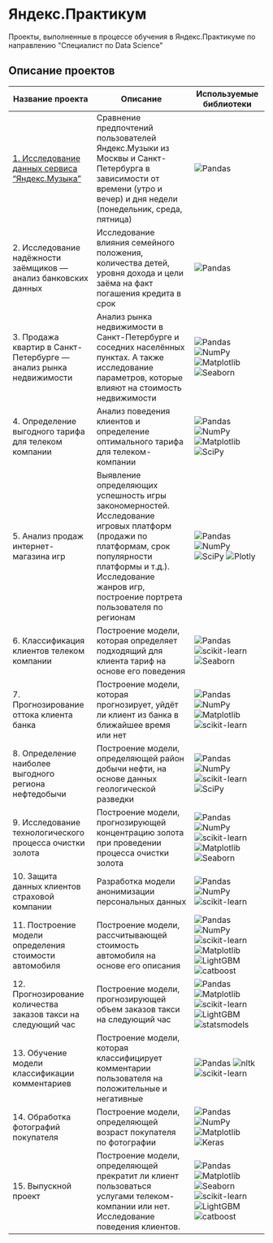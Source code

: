 # Яндекс.Практикум
Проекты, выполненные в процессе обучения в Яндекс.Практикуме по направлению "Специалист по Data Science"

## Описание проектов

| Название проекта | Описание | Используемые библиотеки|
|----------------- | ---------|------------------------|
|[1. Исследование данных сервиса “Яндекс.Музыка”](https://github.com/trn-dn/Yandex.Practicum/tree/main/1.%20Исследование%20данных%20сервиса%20“Яндекс.Музыка”%20—%20сравнение%20пользователей%20двух%20городов) | Сравнение предпочтений пользователей Яндекс.Музыки из Москвы и Санкт-Петербурга в зависимости от времени (утро и вечер) и дня недели (понедельник, среда, пятница) | ![Pandas](https://img.shields.io/badge/pandas-%23150458.svg?style=for-the-badge&logo=pandas&logoColor=white)|
|2. Исследование надёжности заёмщиков — анализ банковских данных | Исследование влияния семейного положения, количества детей, уровня дохода и цели заёма на факт погашения кредита в срок |![Pandas](https://img.shields.io/badge/pandas-%23150458.svg?style=for-the-badge&logo=pandas&logoColor=white) |
|3. Продажа квартир в Санкт-Петербурге — анализ рынка недвижимости | Анализ рынка недвижимости в Санкт-Петербурге и соседних населённых пунктах. А также исследование параметров, которые влияют на стоимость недвижимости | ![Pandas](https://img.shields.io/badge/pandas-%23150458.svg?style=for-the-badge&logo=pandas&logoColor=white) ![NumPy](https://img.shields.io/badge/numpy-%23013243.svg?style=for-the-badge&logo=numpy&logoColor=white) ![Matplotlib](https://img.shields.io/badge/Matplotlib-%23ffffff.svg?style=for-the-badge&logo=Matplotlib&logoColor=black)![Seaborn](https://img.shields.io/badge/seaborn-7db0bc?style=for-the-badge&logo=seaborn&logoColor=white) |
|4. Определение выгодного тарифа для телеком компании | Анализ поведения клиентов и определение оптимального тарифа для телеком-компании| ![Pandas](https://img.shields.io/badge/pandas-%23150458.svg?style=for-the-badge&logo=pandas&logoColor=white) ![NumPy](https://img.shields.io/badge/numpy-%23013243.svg?style=for-the-badge&logo=numpy&logoColor=white) ![Matplotlib](https://img.shields.io/badge/Matplotlib-%23ffffff.svg?style=for-the-badge&logo=Matplotlib&logoColor=black) ![SciPy](https://img.shields.io/badge/SciPy-%230C55A5.svg?style=for-the-badge&logo=scipy&logoColor=%white) |
|5. Анализ продаж интернет-магазина игр | Выявление определяющих успешность игры закономерностей. Исследование игровых платформ (продажи по платформам, срок популярности платформы и т.д.). Исследование жанров игр, построение портрета пользователя по регионам | ![Pandas](https://img.shields.io/badge/pandas-%23150458.svg?style=for-the-badge&logo=pandas&logoColor=white) ![NumPy](https://img.shields.io/badge/numpy-%23013243.svg?style=for-the-badge&logo=numpy&logoColor=white) ![SciPy](https://img.shields.io/badge/SciPy-%230C55A5.svg?style=for-the-badge&logo=scipy&logoColor=%white) ![Plotly](https://img.shields.io/badge/Plotly-%233F4F75.svg?style=for-the-badge&logo=plotly&logoColor=white) |
|6. Классификация клиентов телеком компании | Построение модели, которая определяет подходящий для клиента тариф на основе его поведения | ![Pandas](https://img.shields.io/badge/pandas-%23150458.svg?style=for-the-badge&logo=pandas&logoColor=white) ![scikit-learn](https://img.shields.io/badge/scikit--learn-%23F7931E.svg?style=for-the-badge&logo=scikit-learn&logoColor=white)![Seaborn](https://img.shields.io/badge/seaborn-7db0bc?style=for-the-badge&logo=seaborn&logoColor=white)|
|7. Прогнозирование оттока клиента банка | Построение модели, которая прогнозирует, уйдёт ли клиент из банка в ближайшее время или нет | ![Pandas](https://img.shields.io/badge/pandas-%23150458.svg?style=for-the-badge&logo=pandas&logoColor=white) ![NumPy](https://img.shields.io/badge/numpy-%23013243.svg?style=for-the-badge&logo=numpy&logoColor=white) ![Matplotlib](https://img.shields.io/badge/Matplotlib-%23ffffff.svg?style=for-the-badge&logo=Matplotlib&logoColor=black) ![scikit-learn](https://img.shields.io/badge/scikit--learn-%23F7931E.svg?style=for-the-badge&logo=scikit-learn&logoColor=white) |
|8. Определение наиболее выгодного региона нефтедобычи | Построение модели, определяющей район добычи нефти, на основе данных геологической разведки | ![Pandas](https://img.shields.io/badge/pandas-%23150458.svg?style=for-the-badge&logo=pandas&logoColor=white) ![NumPy](https://img.shields.io/badge/numpy-%23013243.svg?style=for-the-badge&logo=numpy&logoColor=white) ![scikit-learn](https://img.shields.io/badge/scikit--learn-%23F7931E.svg?style=for-the-badge&logo=scikit-learn&logoColor=white) ![SciPy](https://img.shields.io/badge/SciPy-%230C55A5.svg?style=for-the-badge&logo=scipy&logoColor=%white)|
|9. Исследование технологического процесса очистки золота | Построение модели, прогнозирующей концентрацию золота при проведении процесса очистки золота | ![Pandas](https://img.shields.io/badge/pandas-%23150458.svg?style=for-the-badge&logo=pandas&logoColor=white) ![NumPy](https://img.shields.io/badge/numpy-%23013243.svg?style=for-the-badge&logo=numpy&logoColor=white) ![scikit-learn](https://img.shields.io/badge/scikit--learn-%23F7931E.svg?style=for-the-badge&logo=scikit-learn&logoColor=white) ![Matplotlib](https://img.shields.io/badge/Matplotlib-%23ffffff.svg?style=for-the-badge&logo=Matplotlib&logoColor=black)![Seaborn](https://img.shields.io/badge/seaborn-7db0bc?style=for-the-badge&logo=seaborn&logoColor=white)|
|10. Защита данных клиентов страховой компании | Разработка модели анонимизации персональных данных | ![Pandas](https://img.shields.io/badge/pandas-%23150458.svg?style=for-the-badge&logo=pandas&logoColor=white) ![NumPy](https://img.shields.io/badge/numpy-%23013243.svg?style=for-the-badge&logo=numpy&logoColor=white) ![scikit-learn](https://img.shields.io/badge/scikit--learn-%23F7931E.svg?style=for-the-badge&logo=scikit-learn&logoColor=white) |
|11. Построение модели определения стоимости автомобиля | Построение модели, рассчитывающей стоимость автомобиля на основе его описания | ![Pandas](https://img.shields.io/badge/pandas-%23150458.svg?style=for-the-badge&logo=pandas&logoColor=white) ![NumPy](https://img.shields.io/badge/numpy-%23013243.svg?style=for-the-badge&logo=numpy&logoColor=white) ![scikit-learn](https://img.shields.io/badge/scikit--learn-%23F7931E.svg?style=for-the-badge&logo=scikit-learn&logoColor=white) ![Matplotlib](https://img.shields.io/badge/Matplotlib-%23ffffff.svg?style=for-the-badge&logo=Matplotlib&logoColor=black) ![LightGBM](https://img.shields.io/badge/lightgbm-4b4b4d?style=for-the-badge&logo=lightgbm&logoColor=white) ![catboost](https://img.shields.io/badge/catboost-FFCC00?style=for-the-badge&logo=catboost&logoColor=white)|
|12. Прогнозирование количества заказов такси на следующий час | Построение модели, прогнозирующей объем заказов такси на следующий час  | ![Pandas](https://img.shields.io/badge/pandas-%23150458.svg?style=for-the-badge&logo=pandas&logoColor=white) ![Matplotlib](https://img.shields.io/badge/Matplotlib-%23ffffff.svg?style=for-the-badge&logo=Matplotlib&logoColor=black) ![scikit-learn](https://img.shields.io/badge/scikit--learn-%23F7931E.svg?style=for-the-badge&logo=scikit-learn&logoColor=white) ![LightGBM](https://img.shields.io/badge/lightgbm-4b4b4d?style=for-the-badge&logo=lightgbm&logoColor=white) ![statsmodels](https://img.shields.io/badge/statsmodels-4053af?style=for-the-badge&logo=statsmodels&logoColor=white)|
|13. Обучение модели классификации комментариев | Построение модели, которая классифицирует комментарии пользователя на положительные и негативные | ![Pandas](https://img.shields.io/badge/pandas-%23150458.svg?style=for-the-badge&logo=pandas&logoColor=white) ![nltk](https://img.shields.io/badge/nltk-254c56?style=for-the-badge&logo=nltk&logoColor=white) ![scikit-learn](https://img.shields.io/badge/scikit--learn-%23F7931E.svg?style=for-the-badge&logo=scikit-learn&logoColor=white)|
|14. Обработка фотографий покупателя | Построение модели, определяющей возраст покупателя по фотографии | ![Pandas](https://img.shields.io/badge/pandas-%23150458.svg?style=for-the-badge&logo=pandas&logoColor=white) ![NumPy](https://img.shields.io/badge/numpy-%23013243.svg?style=for-the-badge&logo=numpy&logoColor=white) ![Matplotlib](https://img.shields.io/badge/Matplotlib-%23ffffff.svg?style=for-the-badge&logo=Matplotlib&logoColor=black) ![Keras](https://img.shields.io/badge/Keras-%23D00000.svg?style=for-the-badge&logo=Keras&logoColor=white) |
|15. Выпускной проект | Построение модели, определяющей прекратит ли клиент пользоваться услугами телеком-компании или нет. Исследование поведения клиентов. | ![Pandas](https://img.shields.io/badge/pandas-%23150458.svg?style=for-the-badge&logo=pandas&logoColor=white) ![Matplotlib](https://img.shields.io/badge/Matplotlib-%23ffffff.svg?style=for-the-badge&logo=Matplotlib&logoColor=black) ![Seaborn](https://img.shields.io/badge/seaborn-7db0bc?style=for-the-badge&logo=seaborn&logoColor=white) ![scikit-learn](https://img.shields.io/badge/scikit--learn-%23F7931E.svg?style=for-the-badge&logo=scikit-learn&logoColor=white)![LightGBM](https://img.shields.io/badge/lightgbm-4b4b4d?style=for-the-badge&logo=lightgbm&logoColor=white) ![catboost](https://img.shields.io/badge/catboost-FFCC00?style=for-the-badge&logo=catboost&logoColor=white)|
